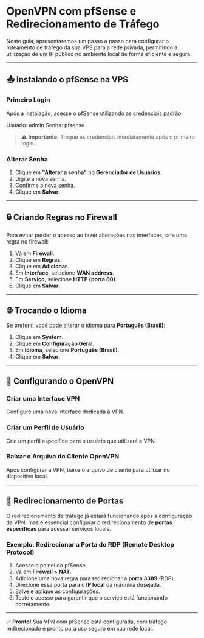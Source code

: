 # OpenVPN com pfSense e Redirecionamento de Tráfego

Neste guia, apresentaremos um passo a passo para configurar o roteamento de tráfego da sua VPS para a rede privada, permitindo a utilização de um IP público no ambiente local de forma eficiente e segura.

---

## 📥 Instalando o pfSense na VPS




### Primeiro Login
Após a instalação, acesse o pfSense utilizando as credenciais padrão:

Usuário: admin
Senha: pfsense


> ⚠️ **Importante:** Troque as credenciais imediatamente após o primeiro login.

### Alterar Senha

1. Clique em **"Alterar a senha"** no **Gerenciador de Usuários**.
2. Digite a nova senha.
3. Confirme a nova senha.
4. Clique em **Salvar**.

---

## 🔒 Criando Regras no Firewall

Para evitar perder o acesso ao fazer alterações nas interfaces, crie uma regra no firewall:

1. Vá em **Firewall**.
2. Clique em **Regras**.
3. Clique em **Adicionar**.
4. Em **Interface**, selecione **WAN address**.
5. Em **Serviço**, selecione **HTTP (porta 80)**.
6. Clique em **Salvar**.

---

## 🌐 Trocando o Idioma

Se preferir, você pode alterar o idioma para **Português (Brasil)**:

1. Clique em **System**.
2. Clique em **Configuração Geral**.
3. Em **Idioma**, selecione **Português (Brasil)**.
4. Clique em **Salvar**.

---

## 🔧 Configurando o OpenVPN

### Criar uma Interface VPN
Configure uma nova interface dedicada à VPN.

### Criar um Perfil de Usuário
Crie um perfil específico para o usuário que utilizará a VPN.

### Baixar o Arquivo do Cliente OpenVPN
Após configurar a VPN, baixe o arquivo de cliente para utilizar no dispositivo local.

---

## 🔁 Redirecionamento de Portas

O redirecionamento de tráfego já estará funcionando após a configuração da VPN, mas é essencial configurar o redirecionamento de **portas específicas** para acessar serviços locais.

### Exemplo: Redirecionar a Porta do RDP (Remote Desktop Protocol)

1. Acesse o painel do pfSense.
2. Vá em **Firewall > NAT**.
3. Adicione uma nova regra para redirecionar a **porta 3389** (RDP).
4. Direcione essa porta para o **IP local** da máquina desejada.
5. Salve e aplique as configurações.
6. Teste o acesso para garantir que o serviço está funcionando corretamente.

---

✅ **Pronto!** Sua VPN com pfSense está configurada, com tráfego redirecionado e pronto para uso seguro em sua rede local.
